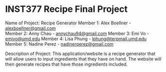 # INST377 Recipe Final Project 

Name of Project: Recipe Generator
Member 1: Alex Boellner - alexboellner@gmail.com  		
Member 2: Anny Chau - annychau94@gmail.com
Member 3: Emi Vo - emivo@umd.edu
Member 4: Lisa Phung - lphung@terpmail.umd.edu
Member 5: Nadine Perez - nadinerperez@gmail.com

Description of Project: This application/website is a recipe generator that will allow users to input ingredients that they have on hand. The website will then generate recipes that have those ingredients included. 
